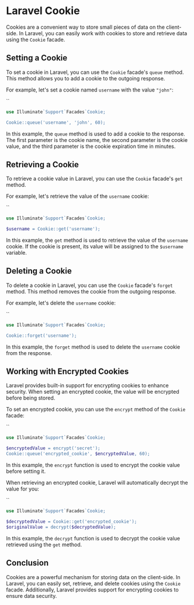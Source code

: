 # Laravel Cookie

Cookies are a convenient way to store small pieces of data on the client-side. In Laravel, you can easily work with cookies to store and retrieve data using the `Cookie` facade.

## Setting a Cookie

To set a cookie in Laravel, you can use the `Cookie` facade's `queue` method. This method allows you to add a cookie to the outgoing response.

For example, let's set a cookie named `username` with the value `"john"`:

``
```php
use Illuminate`Support`Facades`Cookie;

Cookie::queue('username', 'john', 60);
```

In this example, the `queue` method is used to add a cookie to the response. The first parameter is the cookie name, the second parameter is the cookie value, and the third parameter is the cookie expiration time in minutes.

## Retrieving a Cookie

To retrieve a cookie value in Laravel, you can use the `Cookie` facade's `get` method.

For example, let's retrieve the value of the `username` cookie:

``
```php
use Illuminate`Support`Facades`Cookie;

$username = Cookie::get('username');
```

In this example, the `get` method is used to retrieve the value of the `username` cookie. If the cookie is present, its value will be assigned to the `$username` variable.

## Deleting a Cookie

To delete a cookie in Laravel, you can use the `Cookie` facade's `forget` method. This method removes the cookie from the outgoing response.

For example, let's delete the `username` cookie:

``
```php
use Illuminate`Support`Facades`Cookie;

Cookie::forget('username');
```

In this example, the `forget` method is used to delete the `username` cookie from the response.

## Working with Encrypted Cookies

Laravel provides built-in support for encrypting cookies to enhance security. When setting an encrypted cookie, the value will be encrypted before being stored.

To set an encrypted cookie, you can use the `encrypt` method of the `Cookie` facade:

``
```php
use Illuminate`Support`Facades`Cookie;

$encryptedValue = encrypt('secret');
Cookie::queue('encrypted_cookie', $encryptedValue, 60);
```

In this example, the `encrypt` function is used to encrypt the cookie value before setting it.

When retrieving an encrypted cookie, Laravel will automatically decrypt the value for you:

``
```php
use Illuminate`Support`Facades`Cookie;

$decryptedValue = Cookie::get('encrypted_cookie');
$originalValue = decrypt($decryptedValue);
```

In this example, the `decrypt` function is used to decrypt the cookie value retrieved using the `get` method.

## Conclusion

Cookies are a powerful mechanism for storing data on the client-side. In Laravel, you can easily set, retrieve, and delete cookies using the `Cookie` facade. Additionally, Laravel provides support for encrypting cookies to ensure data security.

